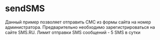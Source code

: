 # sendSMS

Данный пример позволяет отправить СМС из формы сайта на номер администратора. Предварительно необходимо зарегистрироваться на сайте SMS.RU. 
Лимит отправки SMS сообщений - 5 SMS  в сутки
